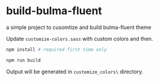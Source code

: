 # build-bulma-fluent

a simple project to cusomtize and build bulma-fluent theme

Update `customize-colors.sass` with custom colors and then.

```bash
npm install # required first time only

npm run build
```

Output will be generated in `customize_colors\` directory.
